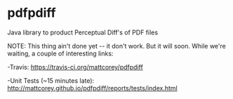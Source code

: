 pdfpdiff
========

Java library to product Perceptual Diff's of PDF files

NOTE:  This thing ain't done yet -- it don't work.  But it will soon.  While we're waiting, a couple of interesting links:

-Travis:  https://travis-ci.org/mattcorey/pdfpdiff

-Unit Tests (~15 minutes late):  http://mattcorey.github.io/pdfpdiff/reports/tests/index.html
